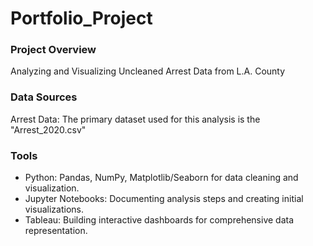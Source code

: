 # Portfolio_Project

### Project Overview

Analyzing and Visualizing Uncleaned Arrest Data from L.A. County

### Data Sources

Arrest Data: The primary dataset used for this analysis is the "Arrest_2020.csv"

### Tools

- Python: Pandas, NumPy, Matplotlib/Seaborn for data cleaning and visualization.
- Jupyter Notebooks: Documenting analysis steps and creating initial visualizations.
- Tableau: Building interactive dashboards for comprehensive data representation.

